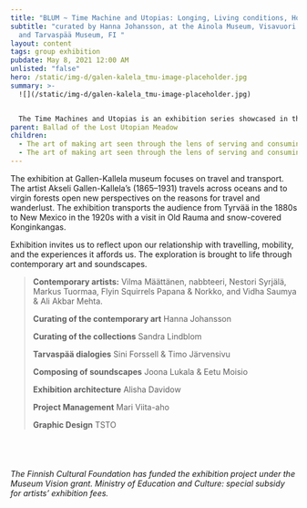 ```yaml
---
title: "BLUM ~ Time Machine and Utopias: Longing, Living conditions, Homecoming"
subtitle: "curated by Hanna Johansson, at the Ainola Museum, Visavuori Museum,
  and Tarvaspää Museum, FI "
layout: content
tags: group exhibition
pubdate: May 8, 2021 12:00 AM
unlisted: "false"
hero: /static/img-d/galen-kalela_tmu-image-placeholder.jpg
summary: >-
  ![](/static/img-d/galen-kalela_tmu-image-placeholder.jpg)


  The Time Machines and Utopias is an exhibition series showcased in three museums: at the **[Gallen-Kallela Museum](https://www.gallen-kallela.fi/en/nayttely_tapahtuma/time-machines-and-utopias-wanderlust/)**, **[Ainola Museum](https://www.ainola.fi/?lang=en)** and **[Visavuori Museum](https://www.visavuori.com/en/welcome-to-visavuori/)**, which explore the museums’ possibilities to operate in our changing society. The exhibition is based on the topical theme of climate change intending to force a rethinking of our day-to-day choices on food, travel and housing.
parent: Ballad of the Lost Utopian Meadow
children:
  - The art of making art seen through the lens of serving and consuming food
  - The art of making art seen through the lens of serving and consuming food
---
```

The exhibition at Gallen-Kallela museum focuses on travel and transport. The artist Akseli Gallen-Kallela’s (1865–1931) travels across oceans and to virgin forests open new perspectives on the reasons for travel and wanderlust. The exhibition transports the audience from Tyrvää in the 1880s to New Mexico in the 1920s with a visit in Old Rauma and snow-covered Konginkangas. 

Exhibition invites us to reflect upon our relationship with travelling, mobility, and the experiences it affords us. The exploration is brought to life through contemporary art and soundscapes.  

> **Contemporary artists:** Vilma Määttänen, nabbteeri, Nestori Syrjälä, Markus Tuormaa, Flyin Squirrels Papana & Norkko, and Vidha Saumya & Ali Akbar Mehta.
>
> **Curating of the contemporary art** Hanna Johansson
>
> **Curating of the collections** Sandra Lindblom
>
> **Tarvaspää dialogies** Sini Forssell & Timo Järvensivu
>
> **Composing of soundscapes** Joona Lukala & Eetu Moisio
>
> **Exhibition architecture** Alisha Davidow
>
> **Project Management** Mari Viita-aho
>
> **Graphic Design** TSTO

###### <br/>



###### The Finnish Cultural Foundation has funded the exhibition project under the Museum Vision grant. Ministry of Education and Culture: special subsidy for artists’ exhibition fees.